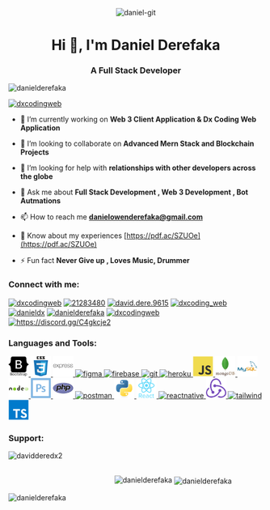 <p align="center"> <img src="https://i.ibb.co/VW619W2/daniel-git.png" alt="daniel-git"  /> </p>
<h1 align="center">Hi 👋, I'm Daniel Derefaka</h1>
<h3 align="center">A Full Stack Developer</h3>

<p align="left"> <img src="https://komarev.com/ghpvc/?username=danielderefaka&label=Profile%20views&color=0e75b6&style=flat" alt="danielderefaka" /> </p>

<!-- <p align="left"> <a href="https://github.com/ryo-ma/github-profile-trophy"><img src="https://github-profile-trophy.vercel.app/?username=danielderefaka" alt="danielderefaka" /></a> </p> -->

<p align="left"> <a href="https://twitter.com/dxcodingweb" target="blank"><img src="https://img.shields.io/twitter/follow/dxcodingweb?logo=twitter&style=for-the-badge" alt="dxcodingweb" /></a> </p>

- 🔭 I’m currently working on **Web 3 Client Application & Dx Coding Web Application**

- 👯 I’m looking to collaborate on **Advanced Mern Stack and Blockchain Projects**

- 🤝 I’m looking for help with **relationships with other developers across the globe**

- 💬 Ask me about **Full Stack Development , Web 3 Development , Bot Autmations**

- 📫 How to reach me **danielowenderefaka@gmail.com**

- 📄 Know about my experiences [https://pdf.ac/SZUOe](https://pdf.ac/SZUOe)

- ⚡ Fun fact **Never Give up , Loves Music, Drummer**

<h3 align="left">Connect with me:</h3>
<p align="left">
<a href="https://twitter.com/dxcodingweb" target="blank"><img align="center" src="https://raw.githubusercontent.com/rahuldkjain/github-profile-readme-generator/master/src/images/icons/Social/twitter.svg" alt="dxcodingweb" height="30" width="40" /></a>
<a href="https://stackoverflow.com/users/21283480" target="blank"><img align="center" src="https://raw.githubusercontent.com/rahuldkjain/github-profile-readme-generator/master/src/images/icons/Social/stack-overflow.svg" alt="21283480" height="30" width="40" /></a>
<a href="https://fb.com/david.dere.9615" target="blank"><img align="center" src="https://raw.githubusercontent.com/rahuldkjain/github-profile-readme-generator/master/src/images/icons/Social/facebook.svg" alt="david.dere.9615" height="30" width="40" /></a>
<a href="https://instagram.com/dxcoding_web" target="blank"><img align="center" src="https://raw.githubusercontent.com/rahuldkjain/github-profile-readme-generator/master/src/images/icons/Social/instagram.svg" alt="dxcoding_web" height="30" width="40" /></a>
<a href="https://dribbble.com/danieldx" target="blank"><img align="center" src="https://raw.githubusercontent.com/rahuldkjain/github-profile-readme-generator/master/src/images/icons/Social/dribbble.svg" alt="danieldx" height="30" width="40" /></a>
<a href="https://www.behance.net/danielderefaka" target="blank"><img align="center" src="https://raw.githubusercontent.com/rahuldkjain/github-profile-readme-generator/master/src/images/icons/Social/behance.svg" alt="danielderefaka" height="30" width="40" /></a>
<a href="https://www.youtube.com/c/dxcodingweb" target="blank"><img align="center" src="https://raw.githubusercontent.com/rahuldkjain/github-profile-readme-generator/master/src/images/icons/Social/youtube.svg" alt="dxcodingweb" height="30" width="40" /></a>
<a href="https://discord.gg/https://discord.gg/C4gkcje2" target="blank"><img align="center" src="https://raw.githubusercontent.com/rahuldkjain/github-profile-readme-generator/master/src/images/icons/Social/discord.svg" alt="https://discord.gg/C4gkcje2" height="30" width="40" /></a>
</p>

<h3 align="left">Languages and Tools:</h3>
<p align="left"> <a href="https://getbootstrap.com" target="_blank" rel="noreferrer"> <img src="https://raw.githubusercontent.com/devicons/devicon/master/icons/bootstrap/bootstrap-plain-wordmark.svg" alt="bootstrap" width="40" height="40"/> </a> <a href="https://www.w3schools.com/css/" target="_blank" rel="noreferrer"> <img src="https://raw.githubusercontent.com/devicons/devicon/master/icons/css3/css3-original-wordmark.svg" alt="css3" width="40" height="40"/> </a> <a href="https://expressjs.com" target="_blank" rel="noreferrer"> <img src="https://raw.githubusercontent.com/devicons/devicon/master/icons/express/express-original-wordmark.svg" alt="express" width="40" height="40"/> </a> <a href="https://www.figma.com/" target="_blank" rel="noreferrer"> <img src="https://www.vectorlogo.zone/logos/figma/figma-icon.svg" alt="figma" width="40" height="40"/> </a> <a href="https://firebase.google.com/" target="_blank" rel="noreferrer"> <img src="https://www.vectorlogo.zone/logos/firebase/firebase-icon.svg" alt="firebase" width="40" height="40"/> </a> <a href="https://git-scm.com/" target="_blank" rel="noreferrer"> <img src="https://www.vectorlogo.zone/logos/git-scm/git-scm-icon.svg" alt="git" width="40" height="40"/> </a> <a href="https://heroku.com" target="_blank" rel="noreferrer"> <img src="https://www.vectorlogo.zone/logos/heroku/heroku-icon.svg" alt="heroku" width="40" height="40"/> </a> <a href="https://developer.mozilla.org/en-US/docs/Web/JavaScript" target="_blank" rel="noreferrer"> <img src="https://raw.githubusercontent.com/devicons/devicon/master/icons/javascript/javascript-original.svg" alt="javascript" width="40" height="40"/> </a> <a href="https://www.mongodb.com/" target="_blank" rel="noreferrer"> <img src="https://raw.githubusercontent.com/devicons/devicon/master/icons/mongodb/mongodb-original-wordmark.svg" alt="mongodb" width="40" height="40"/> </a> <a href="https://www.mysql.com/" target="_blank" rel="noreferrer"> <img src="https://raw.githubusercontent.com/devicons/devicon/master/icons/mysql/mysql-original-wordmark.svg" alt="mysql" width="40" height="40"/> </a> <a href="https://nodejs.org" target="_blank" rel="noreferrer"> <img src="https://raw.githubusercontent.com/devicons/devicon/master/icons/nodejs/nodejs-original-wordmark.svg" alt="nodejs" width="40" height="40"/> </a> <a href="https://www.photoshop.com/en" target="_blank" rel="noreferrer"> <img src="https://raw.githubusercontent.com/devicons/devicon/master/icons/photoshop/photoshop-line.svg" alt="photoshop" width="40" height="40"/> </a> <a href="https://www.php.net" target="_blank" rel="noreferrer"> <img src="https://raw.githubusercontent.com/devicons/devicon/master/icons/php/php-original.svg" alt="php" width="40" height="40"/> </a> <a href="https://postman.com" target="_blank" rel="noreferrer"> <img src="https://www.vectorlogo.zone/logos/getpostman/getpostman-icon.svg" alt="postman" width="40" height="40"/> </a> <a href="https://www.python.org" target="_blank" rel="noreferrer"> <img src="https://raw.githubusercontent.com/devicons/devicon/master/icons/python/python-original.svg" alt="python" width="40" height="40"/> </a> <a href="https://reactjs.org/" target="_blank" rel="noreferrer"> <img src="https://raw.githubusercontent.com/devicons/devicon/master/icons/react/react-original-wordmark.svg" alt="react" width="40" height="40"/> </a> <a href="https://reactnative.dev/" target="_blank" rel="noreferrer"> <img src="https://reactnative.dev/img/header_logo.svg" alt="reactnative" width="40" height="40"/> </a> <a href="https://redux.js.org" target="_blank" rel="noreferrer"> <img src="https://raw.githubusercontent.com/devicons/devicon/master/icons/redux/redux-original.svg" alt="redux" width="40" height="40"/> </a> <a href="https://tailwindcss.com/" target="_blank" rel="noreferrer"> <img src="https://www.vectorlogo.zone/logos/tailwindcss/tailwindcss-icon.svg" alt="tailwind" width="40" height="40"/> </a> <a href="https://www.typescriptlang.org/" target="_blank" rel="noreferrer"> <img src="https://raw.githubusercontent.com/devicons/devicon/master/icons/typescript/typescript-original.svg" alt="typescript" width="40" height="40"/> </a> </p>


<h3 align="left">Support:</h3>
<p><a href="https://www.buymeacoffee.com/davidderedx2"> <img align="left" src="https://cdn.buymeacoffee.com/buttons/v2/default-yellow.png" height="50" width="210" alt="davidderedx2" /></a></p><br><br>


<p><img align="left" src="https://github-readme-stats.vercel.app/api/top-langs?username=danielderefaka&show_icons=true&locale=en&layout=compact" alt="danielderefaka" /></p>

<p>&nbsp;<img align="center" src="https://github-readme-stats.vercel.app/api?username=danielderefaka&show_icons=true&locale=en" alt="danielderefaka" /></p>

<p><img align="center" src="https://github-readme-streak-stats.herokuapp.com/?user=danielderefaka&" alt="danielderefaka" /></p>

